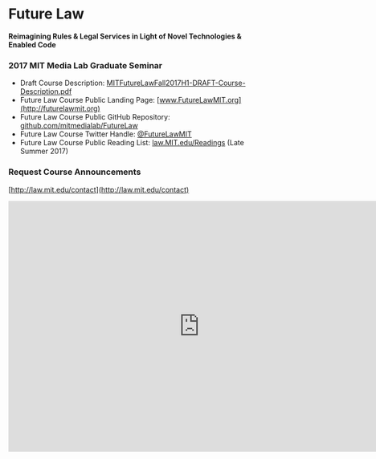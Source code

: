# Future Law 
**Reimagining Rules & Legal Services in Light of Novel Technologies & Enabled Code**

### 2017 MIT Media Lab Graduate Seminar

* Draft Course Description: [MITFutureLawFall2017H1-DRAFT-Course-Description.pdf](https://github.com/mitmedialab/FutureLaw/blob/master/MITFutureLawFall2017H1-DRAFT-Course-Description.pdf)
* Future Law Course Public Landing Page: [www.FutureLawMIT.org](http://futurelawmit.org)
* Future Law Course Public GitHub Repository: [github.com/mitmedialab/FutureLaw](https://github.com/mitmedialab/FutureLaw)
* Future Law Course Twitter Handle: [@FutureLawMIT](https://twitter.com/FutureLawMIT)
* Future Law Course Public Reading List: [law.MIT.edu/Readings](http://law.mit.edu/readings) (Late Summer 2017)


### Request Course Announcements

[http://law.mit.edu/contact](http://law.mit.edu/contact)

<iframe src="https://docs.google.com/forms/d/e/1FAIpQLScuJav_1n7eKTd5ukFUyq4PIF5csxlyDewCYXuok66owfJHaA/viewform?embedded=true" width="760" height="500" frameborder="0" marginheight="0" marginwidth="0">Loading...</iframe>
